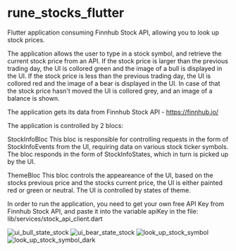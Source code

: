 # rune_stocks_flutter
Flutter application consuming Finnhub Stock API, allowing you to look up stock prices.

The application allows the user to type in a stock symbol, and retrieve the current stock price from an API.
If the stock price is larger than the previous trading day, the UI is collored green and the image of a bull
is displayed in the UI.
If the stock price is less than the previous trading day, the UI is collored red and the image of a bear
is displayed in the UI.
In case of that the stock price hasn't moved the UI is collored grey, and an image of a balance is shown.

The application gets its data from Finnhub Stock API - https://finnhub.io/

The application is controlled by 2 blocs:

StockInfoBloc
This bloc is responsible for controlling requests in the form of StockInfoEvents from the UI, requiring data on
various stock ticker symbols. The bloc responds in the form of StockInfoStates, which in turn is picked up by
the UI.

ThemeBloc
This bloc controls the appeareance of the UI, based on the stocks previous price and the stocks current price, the 
UI is either painted red or green or neutral. The UI is controlled by states of theme.

In order to run the application, you need to get your own free API Key from Finnhub Stock API,
and paste it into the variable apiKey in the file: lib/services/stock_api_client.dart

![ui_bull_state_stock](/screen_shots/ui_bull_state_stock.png)
![ui_bear_state_stock](/screen_shots/ui_bear_state_stock.png)
![look_up_stock_symbol](/screen_shots/look_up_stock_symbol.png)
![look_up_stock_symbol_dark](/screen_shots/look_up_stock_symbol_dark.png)

